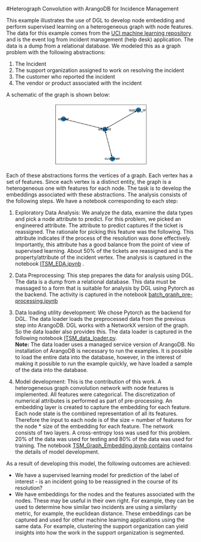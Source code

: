 #Heterograph Convolution with ArangoDB for Incidence Management

This example illustrates the use of DGL to develop node embedding and perform supervised learning on a heterogeneous graph with node features. The data for this example comes from the [UCI machine learning repository](https://archive.ics.uci.edu/ml/datasets/Incident+management+process+enriched+event+log) and is the event log from incident management (help desk) application. The data is
a dump from a relational database. We modeled this as a graph problem with
the following abstractions:

   1. The  Incident
   2. The support organization assigned to work on resolving the incident
   3. The customer who reported the incident
   4. The vendor or product associated with the incident
   

A schematic of the graph is shown below:


<center><img src="graph_schema.png" width=50%></center>

Each of these abstractions forms the vertices of a graph. Each vertex has a
set of features. Since each vertex is a distinct entity, the graph is a
heterogeneous one with features for each node. The task is to develop the
embeddings associated with these abstractions. The analysis consists of the
following steps. We have a notebook corresponding to each step:

   1. Exploratory Data Analysis: We analyze the data, examine the data
   types and pick a node attribute to predict. For this problem, we picked an
   engineered attribute. The attribute to predict captures if the ticket is
   reassigned. The rationale for picking this feature was the following. This
   attribute indicates if the process of the resolution was done effectively.
   Importantly, this attribute has a good balance from the point of view of
   supervised learning. About 50% of the tickets are reassigned and is the
   property/attribute of the incident vertex. The analysis is captured in the notebook [ITSM_EDA.ipynb](
   https://github.com/arangoml/dgl/blob/managed_services_version_with_sampling/tutorials/models/hetro-graph-with-node-features/ITSM_EDA.ipynb)
   .
   2. Data Preprocessing: This step prepares the data for analysis using
   DGL. The data is a dump from a relational database. This data must be
   massaged to a form that is suitable for analysis by DGL using Pytorch as
   the backend. The activity is captured in the notebook [batch_graph_pre-processing.ipynb](
   https://github.com/arangoml/dgl/blob/managed_services_version_with_sampling/tutorials/models/hetro-graph-with-node-features/batch_graph_pre-processing.ipynb)
   3. Data loading utility development: We chose Pytorch as the backend for
   DGL. The data loader loads the preprocessed data from the previous step
   into ArangoDB. DGL works with a NetworkX version of the graph. So the data
   loader also provides this. The data loader is captured in the following
   notebook [ITSM_data_loader.py](
   https://github.com/arangoml/dgl/blob/managed_services_version_with_sampling/tutorials/models/hetro-graph-with-node-features/ITSM_data_loader.py).  
   **Note:** The data loader uses a managed service version of ArangoDB. No installation of ArangoDB is necessary to run the examples. It is possible to load the entire data into the database, however, in the interest of making it possible to run the example quickly, we have loaded a sample of the data into the database.
   
   4. Model development: This is the contribution of this work. A
   heterogeneous graph convolution network with node features is implemented.
   All features were categorical. The discretization of numerical attributes
   is performed as part of pre-processing. An embedding layer is created to
   capture the embedding for each feature. Each node state is the combined
   representation of all its features. Therefore the input to each node is of
   the size = number of features for the node * size of the embedding for each
   feature.  The network consists of two layers. A cross-entropy loss was used
   for this problem.  20% of the data was used for testing and 80% of the data
   was used for training. The notebook [TSM_Graph_Embedding.ipynb
contains](
   https://github.com/arangoml/dgl/blob/managed_services_version_with_sampling/tutorials/models/hetro-graph-with-node-features/ITSM_Graph_Embedding.ipynb)
contains
   the details of model development.

As a result of developing this model, the following outcomes are achieved:

   - We have a supervised learning model for prediction of the label of
   interest  - is an incident going to be reassigned in the course of its
   resolution?
   - We have embeddings for the nodes and the features associated with the
   nodes. These may be useful in their own right. For example, they can be
   used to determine how similar two incidents are using a similarity metric,
   for example, the euclidean distance. These embeddings can be captured and
   used for other machine learning applications using the same data. For
   example, clustering the support organization can yield insights into how
   the work in the support organization is segmented.

 